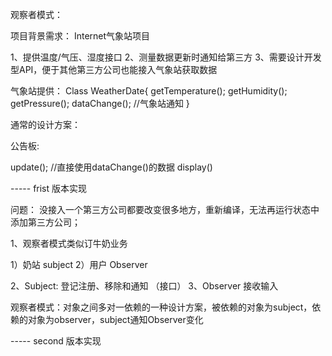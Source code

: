 观察者模式：

项目背景需求： Internet气象站项目

1、提供温度/气压、湿度接口
2、测量数据更新时通知给第三方
3、需要设计开发型API，便于其他第三方公司也能接入气象站获取数据

气象站提供：
Class WeatherDate{
 getTemperature();
 getHumidity();
 getPressure();
 dataChange();   //气象站通知
}

通常的设计方案：

公告板:

update();  //直接使用dataChange()的数据
display()

----- frist 版本实现

问题： 没接入一个第三方公司都要改变很多地方，重新编译，无法再运行状态中添加第三方公司；



1、观察者模式类似订牛奶业务

1）奶站 subject
2）用户 Observer

2、Subject: 登记注册、移除和通知  （接口）
3、Observer 接收输入


观察者模式：对象之间多对一依赖的一种设计方案，被依赖的对象为subject，依赖的对象为observer，subject通知Observer变化

----- second 版本实现







